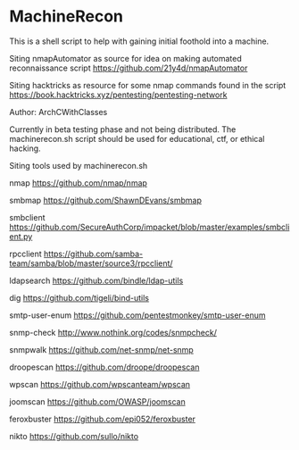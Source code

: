 # MachineRecon
This is a shell script to help with gaining initial foothold into a machine.

Siting nmapAutomator as source for idea on making automated reconnaissance script
https://github.com/21y4d/nmapAutomator

Siting hacktricks as resource for some nmap commands found in the script 
https://book.hacktricks.xyz/pentesting/pentesting-network

Author: ArchCWithClasses

Currently in beta testing phase and not being distributed. The machinerecon.sh script should be used for educational, ctf, or ethical hacking.

Siting tools used by machinerecon.sh

nmap
https://github.com/nmap/nmap

smbmap
https://github.com/ShawnDEvans/smbmap

smbclient
https://github.com/SecureAuthCorp/impacket/blob/master/examples/smbclient.py

rpcclient
https://github.com/samba-team/samba/blob/master/source3/rpcclient/

ldapsearch
https://github.com/bindle/ldap-utils

dig
https://github.com/tigeli/bind-utils

smtp-user-enum
https://github.com/pentestmonkey/smtp-user-enum

snmp-check
http://www.nothink.org/codes/snmpcheck/

snmpwalk
https://github.com/net-snmp/net-snmp

droopescan
https://github.com/droope/droopescan

wpscan
https://github.com/wpscanteam/wpscan

joomscan
https://github.com/OWASP/joomscan

feroxbuster
https://github.com/epi052/feroxbuster

nikto
https://github.com/sullo/nikto
